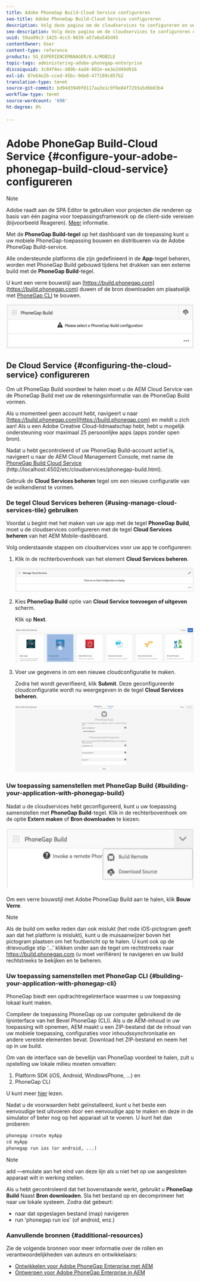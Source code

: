 ```yaml
---
title: Adobe PhoneGap Build-Cloud Service configureren
seo-title: Adobe PhoneGap Build-Cloud Service configureren
description: Volg deze pagina om de cloudservices te configureren en uw toepassing samen te stellen met PhoneGap-build.
seo-description: Volg deze pagina om de cloudservices te configureren en uw toepassing samen te stellen met PhoneGap-build.
uuid: 59aa99c3-1425-4cc5-9839-a57a6a545d45
contentOwner: User
content-type: reference
products: SG_EXPERIENCEMANAGER/6.4/MOBILE
topic-tags: administering-adobe-phonegap-enterprise
discoiquuid: 3c84f4ec-d89b-4ad4-802e-ee3e2d49d916
exl-id: 87e64e2b-cced-45bc-9de8-477169c857b2
translation-type: tm+mt
source-git-commit: bd94d3949f0117aa3e1c9f0e84f7293a5d6b03b4
workflow-type: tm+mt
source-wordcount: '698'
ht-degree: 0%

---
```


# Adobe PhoneGap Build-Cloud Service {#configure-your-adobe-phonegap-build-cloud-service} configureren

>[!NOTE]
>
>Adobe raadt aan de SPA Editor te gebruiken voor projecten die renderen op basis van één pagina voor toepassingsframework op de client-side vereisen (bijvoorbeeld Reageren). [Meer](/help/sites-developing/spa-overview.md) informatie.

Met de **PhoneGap Build-tegel** op het dashboard van de toepassing kunt u uw mobiele PhoneGap-toepassing bouwen en distribueren via de Adobe PhoneGap Build-service.

Alle ondersteunde platforms die zijn gedefinieerd in de **App**-tegel beheren, worden met PhoneGap Build gebouwd tijdens het drukken van een externe build met de **PhoneGap Build**-tegel.

U kunt een verre bouwstijl aan [https://build.phonegap.com](https://build.phonegap.com) duwen of de bron downloaden om plaatselijk met [PhoneGap CLI](https://docs.phonegap.com/references/phonegap-cli/) te bouwen.

![PhoneGap Build-tegel](assets/chlimage_1-60.png)

## De Cloud Service {#configuring-the-cloud-service} configureren

Om uit PhoneGap Build voordeel te halen moet u de AEM Cloud Service van de PhoneGap Build met uw de rekeningsinformatie van de PhoneGap Build vormen.

Als u momenteel geen account hebt, navigeert u naar [https://build.phonegap.com](https://build.phonegap.com) en meldt u zich aan! Als u een Adobe Creative Cloud-lidmaatschap hebt, hebt u mogelijk ondersteuning voor maximaal 25 persoonlijke apps (apps zonder open bron).

Nadat u hebt gecontroleerd of uw PhoneGap Build-account actief is, navigeert u naar de AEM Cloud Management Console, met name de [PhoneGap Build Cloud Service](http://localhost:4502/etc/cloudservices/phonegap-build.html) (http://localhost:4502/etc/cloudservices/phonegap-build.html).

Gebruik de **Cloud Services beheren** tegel om een nieuwe configuratie van de wolkendienst te vormen.

### De tegel Cloud Services beheren {#using-manage-cloud-services-tile} gebruiken

Voordat u begint met het maken van uw app met de tegel **PhoneGap Build**, moet u de cloudservices configureren met de tegel **Cloud Services beheren** van het AEM Mobile-dashboard.

Volg onderstaande stappen om cloudservices voor uw app te configureren:

1. Klik in de rechterbovenhoek van het element **Cloud Services beheren**.

   ![chlimage_1-61](assets/chlimage_1-61.png)

1. Kies **PhoneGap Build** optie van **Cloud Service toevoegen of uitgeven** scherm.

   Klik op **Next**.

   ![chlimage_1-62](assets/chlimage_1-62.png)

1. Voer uw gegevens in om een nieuwe cloudconfiguratie te maken.

   Zodra het wordt geverifieerd, klik **Submit**. Deze geconfigureerde cloudconfiguratie wordt nu weergegeven in de tegel **Cloud Services beheren**.

   ![chlimage_1-63](assets/chlimage_1-63.png)

### Uw toepassing samenstellen met PhoneGap Build {#building-your-application-with-phonegap-build}

Nadat u de cloudservices hebt geconfigureerd, kunt u uw toepassing samenstellen met **PhoneGap Build**-tegel. Klik in de rechterbovenhoek om de optie **Extern maken** of **Bron downloaden** te kiezen.

![chlimage_1-64](assets/chlimage_1-64.png)

Om een verre bouwstijl met Adobe PhoneGap Build aan te halen, klik **Bouw Verre**.

>[!NOTE]
>
>Als de build om welke reden dan ook mislukt (het rode iOS-pictogram geeft aan dat het platform is mislukt), kunt u de muisaanwijzer boven het pictogram plaatsen om het foutbericht op te halen. U kunt ook op de drievoudige stip &#39;...&#39; klikken onder aan de tegel om rechtstreeks naar https://build.phonegap.com (u moet verifiëren) te navigeren en uw build rechtstreeks te bekijken en te beheren.

### Uw toepassing samenstellen met PhoneGap CLI {#building-your-application-with-phonegap-cli}

PhoneGap biedt een opdrachtregelinterface waarmee u uw toepassing lokaal kunt maken.

Compileer de toepassing PhoneGap op uw computer gebruikend de de lijninterface van het Bevel PhoneGap (CLI). Als u de AEM-inhoud in uw toepassing wilt opnemen, AEM maakt u een ZIP-bestand dat de inhoud van uw mobiele toepassing, configuraties voor inhoudssynchronisatie en andere vereiste elementen bevat. Download het ZIP-bestand en neem het op in uw build.

Om van de interface van de bevellijn van PhoneGap voordeel te halen, zult u opstelling uw lokale milieu moeten omvatten:

1. Platform SDK (iOS, Android, WindowsPhone, ...) en
1. PhoneGap CLI

U kunt meer [hier](https://docs.phonegap.com/references/phonegap-cli/) lezen.

Nadat u de voorwaarden hebt geïnstalleerd, kunt u het beste een eenvoudige test uitvoeren door een eenvoudige app te maken en deze in de simulator of beter nog op het apparaat uit te voeren. U kunt het dan proberen:

```xml
phonegap create myApp
cd myApp
phonegap run ios (or android, ...)
```

>[!NOTE]
>
>add —emulate aan het eind van deze lijn als u niet het op uw aangesloten apparaat wilt in werking stellen.

Als u hebt gecontroleerd dat het bovenstaande werkt, gebruikt u **PhoneGap Build** Naast **Bron downloaden**. Sla het bestand op en decomprimeer het naar uw lokale systeem. Zodra dat gebeurt:

* naar dat opgeslagen bestand (map) navigeren
* run &#39;phonegap run ios&#39; (of android, enz.)

### Aanvullende bronnen {#additional-resources}

Zie de volgende bronnen voor meer informatie over de rollen en verantwoordelijkheden van auteurs en ontwikkelaars:

* [Ontwikkelen voor Adobe PhoneGap Enterprise met AEM](/help/mobile/developing-in-phonegap.md)
* [Ontwerpen voor Adobe PhoneGap Enterprise in AEM](/help/mobile/phonegap.md)
